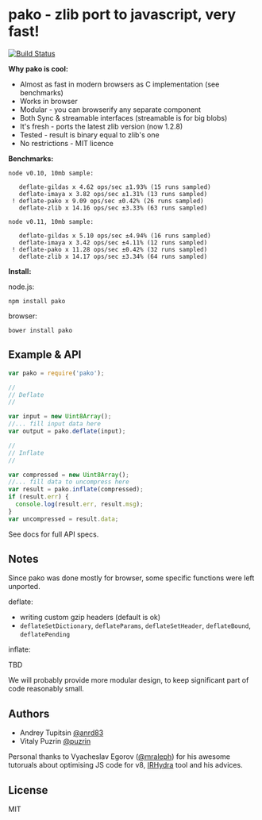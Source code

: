 pako - zlib port to javascript, very fast!
==========================================

[![Build Status](https://travis-ci.org/nodeca/pako.png?branch=master)](https://travis-ci.org/nodeca/pako)

__Why pako is cool:__

- Almost as fast in modern browsers as C implementation (see benchmarks)
- Works in browser
- Modular - you can browserify any separate component
- Both Sync & streamable interfaces (streamable is for big blobs)
- It's fresh - ports the latest zlib version (now 1.2.8)
- Tested - result is binary equal to zlib's one
- No restrictions - MIT licence

__Benchmarks:__


```
node v0.10, 10mb sample:

   deflate-gildas x 4.62 ops/sec ±1.93% (15 runs sampled)
   deflate-imaya x 3.82 ops/sec ±1.31% (13 runs sampled)
 ! deflate-pako x 9.09 ops/sec ±0.42% (26 runs sampled)
   deflate-zlib x 14.16 ops/sec ±3.33% (63 runs sampled)

node v0.11, 10mb sample:

   deflate-gildas x 5.10 ops/sec ±4.94% (16 runs sampled)
   deflate-imaya x 3.42 ops/sec ±4.11% (12 runs sampled)
 ! deflate-pako x 11.28 ops/sec ±0.42% (32 runs sampled)
   deflate-zlib x 14.17 ops/sec ±3.34% (64 runs sampled)
```

__Install:__

node.js:

```
npm install pako
```

browser:

```
bower install pako
```


Example & API
-------------

```javascript
var pako = require('pako');

//
// Deflate
//

var input = new Uint8Array();
//... fill input data here
var output = pako.deflate(input);

//
// Inflate
//

var compressed = new Uint8Array();
//... fill data to uncompress here
var result = pako.inflate(compressed);
if (result.err) {
  console.log(result.err, result.msg);
}
var uncompressed = result.data;

```

See docs for full API specs.


Notes
-----

Since pako was done mostly for browser, some specific functions were left unported.

deflate:

- writing custom gzip headers (default is ok)
- `deflateSetDictionary`, `deflateParams`, `deflateSetHeader`, `deflateBound`, `deflatePending`

inflate:

TBD

We will probably provide more modular design, to keep significant part of code reasonably small.


Authors
-------

- Andrey Tupitsin [@anrd83](https://github.com/andr83)
- Vitaly Puzrin [@puzrin](https://github.com/puzrin)

Personal thanks to Vyacheslav Egorov ([@mraleph](https://github.com/mraleph)) for
his awesome tutoruals about optimising JS code for v8, [IRHydra](http://mrale.ph/irhydra/)
tool and his advices.


License
-------

MIT
